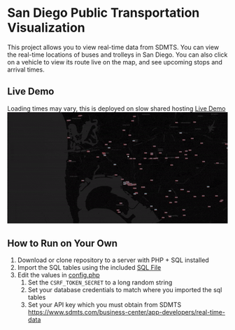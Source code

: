 # San Diego Public Transportation Visualization
This project allows you to view real-time data from SDMTS. You can view the real-time locations of buses and trolleys in San Diego. You can also click on a vehicle to view its route live on the map, and see upcoming stops and arrival times.

## Live Demo
Loading times may vary, this is deployed on slow shared hosting
[Live Demo](https://owenpk.com/sides/mts "Live Demo")
![Game Demo](assets/demo.gif)

## How to Run on Your Own
1. Download or clone repository to a server with PHP + SQL installed
2. Import the SQL tables using the included [SQL File](./mts.sql)
3. Edit the values in [config.php](./php/config.php)
	1. Set the `CSRF_TOKEN_SECRET` to a long random string
	2. Set your database credentials to match where you imported the sql tables
	3. Set your API key which you must obtain from SDMTS https://www.sdmts.com/business-center/app-developers/real-time-data

